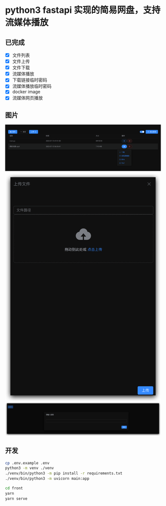 # python3 fastapi 实现的简易网盘，支持流媒体播放

## 已完成

- [x] 文件列表
- [x] 文件上传
- [x] 文件下载
- [x] 流媒体播放
- [x] 下载链接临时密码
- [x] 流媒体播放临时密码
- [x] docker image
- [x] 流媒体网页播放

## 图片

![home](readme_assets/home.png)
![upload](readme_assets/upload.png)
![login](readme_assets/login.png)

## 开发

```bash
cp .env.example .env
python3 -m venv ./venv
./venv/bin/python3 -m pip install -r requirements.txt
./venv/bin/python3 -m uvicorn main:app
```

```bash
cd front
yarn
yarn serve
```
